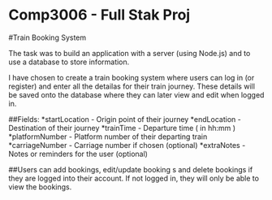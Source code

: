 # Comp3006 - Full Stak Proj

#Train Booking System

The task was to build an application with a server (using Node.js) and to use a database to store information. 

I have chosen to create a train booking system where users can log in (or register) and enter all the detailas for their train journey. These details will be saved onto the database where they can later view and edit when logged in.



##Fields:
*startLocation - Origin point of their journey
*endLocation - Destination of their journey
*trainTime - Departure time ( in hh:mm )
*platformNumber - Platform number of their departing train
*carriageNumber - Carriage number if chosen (optional)
*extraNotes - Notes or reminders for the user (optional)

##Users can add bookings, edit/update booking s and delete bookings if they are logged into their account. If not logged in, they will only be able to view the bookings.


